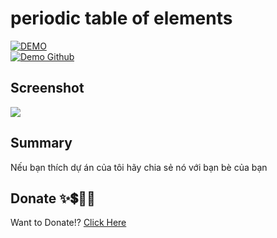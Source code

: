 # periodic table of elements

<div>
    <a href="https://codepen.io/truongvy-06/pen/MWBKQWP" target="blank"><img align="center" src="https://img.shields.io/badge/DEMO-006fff?style=for-the-badge&logo=codepen&logoColor=white" alt="DEMO"/></a>
    <div>
    <a href="https://truongvy-06.github.io/periodic-table-of-elements" target="blank"><img align="center" src="https://img.shields.io/badge/Demo Github-000000?style=for-the-badge&logo=github&logoColor=white" alt="Demo Github"/></a>

## Screenshot

![](https://i.imgur.com/1nvBnMU.png)

## Summary

Nếu bạn thích dự án của tôi hãy chia sẻ nó với bạn bè của bạn
## Donate ✨💲🤝💖
Want to Donate!? [Click Here](https://github.com/truongvy-06/truongvy-06/blob/7cf22a1eeb7c00742740d743fb8d2ee6eb607156/DONATE.md) 
